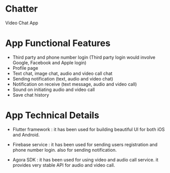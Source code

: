 # Chatter

Video Chat App

# App Functional Features

- Third party and phone number login (Third party login would involve Google, Facebook and Apple login)
- Profile page
- Text chat, image chat, audio and video call chat
- Sending notification (text, audio and video chat)
- Notification on receive (text message, audio and video call)
- Sound on initiating audio and video call
- Save chat history

# App Technical Details

- Flutter framework : it has been used for building beautiful UI for both iOS and Android.

- Firebase service : it has been used for sending users registration and phone number login. 
also for sending notification.

- Agora SDK : it has been used for using video and audio call service.
it provides very stable API for audio and video call. 